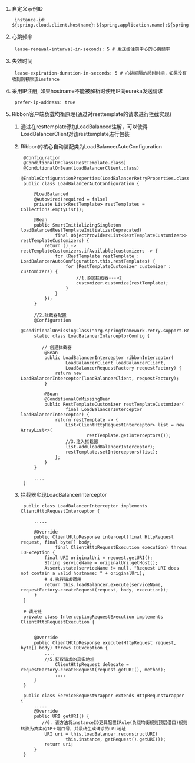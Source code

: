 
1. 自定义示例ID
   
        instance-id: ${spring.cloud.client.hostname}:${spring.application.name}:${spring.application.instance_id:${server.port}}
2. 心跳频率    
    
        lease-renewal-interval-in-seconds: 5 # 发送给注册中心的心跳频率
3. 失效时间
    
        lease-expiration-duration-in-seconds: 5 # 心跳间隔的超时时间，如果没有收到则移除该instance
4. 采用IP注册, 如果hostname不能被解析时使用IP向eureka发送请求   
    
        prefer-ip-address: true
5. Ribbon客户端负载均衡原理(通过对resttemplate的请求进行拦截实现)
	1. 通过在resttemplate添加LoadBalanced注解，可以使得LoadBalancerClient对该resttemplate进行包装
	2. Ribbon的核心自动装配类为LoadBalancerAutoConfiguration

			@Configuration
			@ConditionalOnClass(RestTemplate.class)
			@ConditionalOnBean(LoadBalancerClient.class)
			@EnableConfigurationProperties(LoadBalancerRetryProperties.class)
			public class LoadBalancerAutoConfiguration {
			
				@LoadBalanced
				@Autowired(required = false)
				private List<RestTemplate> restTemplates = Collections.emptyList();
			
				@Bean
				public SmartInitializingSingleton loadBalancedRestTemplateInitializerDeprecated(
						final ObjectProvider<List<RestTemplateCustomizer>> restTemplateCustomizers) {
					return () -> restTemplateCustomizers.ifAvailable(customizers -> {
			            for (RestTemplate restTemplate : LoadBalancerAutoConfiguration.this.restTemplates) {
			                for (RestTemplateCustomizer customizer : customizers) {							
			                	//1.添加拦截器--->2
			                    customizer.customize(restTemplate);
			                }
			            }
			        });
				}
			
				//2.拦截器配置
				@Configuration
				@ConditionalOnMissingClass("org.springframework.retry.support.RetryTemplate")
				static class LoadBalancerInterceptorConfig {
				
				   // 创建拦截器
					@Bean
					public LoadBalancerInterceptor ribbonInterceptor(
							LoadBalancerClient loadBalancerClient,
							LoadBalancerRequestFactory requestFactory) {
						return new LoadBalancerInterceptor(loadBalancerClient, requestFactory);
					}
			
					@Bean
					@ConditionalOnMissingBean
					public RestTemplateCustomizer restTemplateCustomizer(
							final LoadBalancerInterceptor loadBalancerInterceptor) {
						return restTemplate -> {
			                List<ClientHttpRequestInterceptor> list = new ArrayList<>(
			                        restTemplate.getInterceptors());
			                //3.注入拦截器
			                list.add(loadBalancerInterceptor);
			                restTemplate.setInterceptors(list);
			            };
					}
				}
			
				....
			}
	3. 拦截器实现LoadBalancerInterceptor

			public class LoadBalancerInterceptor implements ClientHttpRequestInterceptor {

				.....
			
				@Override
				public ClientHttpResponse intercept(final HttpRequest request, final byte[] body,
						final ClientHttpRequestExecution execution) throws IOException {
					final URI originalUri = request.getURI();
					String serviceName = originalUri.getHost();
					Assert.state(serviceName != null, "Request URI does not contain a valid hostname: " + originalUri);
					# 4.执行请求调用
					return this.loadBalancer.execute(serviceName, requestFactory.createRequest(request, body, execution));
				}
			}
			
			# 调用链
			private class InterceptingRequestExecution implements ClientHttpRequestExecution {

		
				@Override
				public ClientHttpResponse execute(HttpRequest request, byte[] body) throws IOException {
					.... 
					//5.获取请求的真实地址
						ClientHttpRequest delegate = requestFactory.createRequest(request.getURI(), method);
						....
				}
			}
			
			public class ServiceRequestWrapper extends HttpRequestWrapper {
				.....
				@Override
				public URI getURI() {
				   //6. 该方法将instanceID更具配置IRule(负载均衡规则顶层借口)规则转换为真实的IP＋端口号，并最终生成请求的URL地址
					URI uri = this.loadBalancer.reconstructURI(
							this.instance, getRequest().getURI());
					return uri;
				}
			}